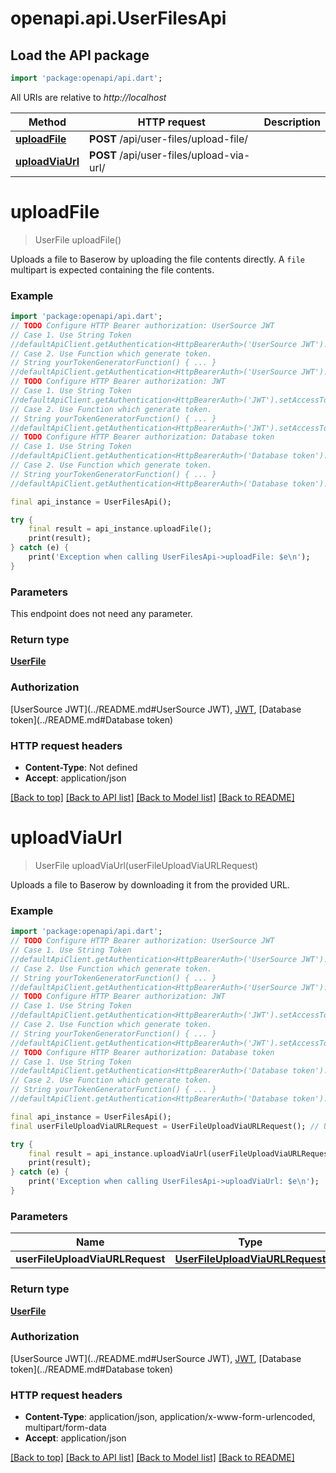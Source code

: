 # openapi.api.UserFilesApi

## Load the API package
```dart
import 'package:openapi/api.dart';
```

All URIs are relative to *http://localhost*

Method | HTTP request | Description
------------- | ------------- | -------------
[**uploadFile**](UserFilesApi.md#uploadfile) | **POST** /api/user-files/upload-file/ | 
[**uploadViaUrl**](UserFilesApi.md#uploadviaurl) | **POST** /api/user-files/upload-via-url/ | 


# **uploadFile**
> UserFile uploadFile()



Uploads a file to Baserow by uploading the file contents directly. A `file` multipart is expected containing the file contents.

### Example
```dart
import 'package:openapi/api.dart';
// TODO Configure HTTP Bearer authorization: UserSource JWT
// Case 1. Use String Token
//defaultApiClient.getAuthentication<HttpBearerAuth>('UserSource JWT').setAccessToken('YOUR_ACCESS_TOKEN');
// Case 2. Use Function which generate token.
// String yourTokenGeneratorFunction() { ... }
//defaultApiClient.getAuthentication<HttpBearerAuth>('UserSource JWT').setAccessToken(yourTokenGeneratorFunction);
// TODO Configure HTTP Bearer authorization: JWT
// Case 1. Use String Token
//defaultApiClient.getAuthentication<HttpBearerAuth>('JWT').setAccessToken('YOUR_ACCESS_TOKEN');
// Case 2. Use Function which generate token.
// String yourTokenGeneratorFunction() { ... }
//defaultApiClient.getAuthentication<HttpBearerAuth>('JWT').setAccessToken(yourTokenGeneratorFunction);
// TODO Configure HTTP Bearer authorization: Database token
// Case 1. Use String Token
//defaultApiClient.getAuthentication<HttpBearerAuth>('Database token').setAccessToken('YOUR_ACCESS_TOKEN');
// Case 2. Use Function which generate token.
// String yourTokenGeneratorFunction() { ... }
//defaultApiClient.getAuthentication<HttpBearerAuth>('Database token').setAccessToken(yourTokenGeneratorFunction);

final api_instance = UserFilesApi();

try {
    final result = api_instance.uploadFile();
    print(result);
} catch (e) {
    print('Exception when calling UserFilesApi->uploadFile: $e\n');
}
```

### Parameters
This endpoint does not need any parameter.

### Return type

[**UserFile**](UserFile.md)

### Authorization

[UserSource JWT](../README.md#UserSource JWT), [JWT](../README.md#JWT), [Database token](../README.md#Database token)

### HTTP request headers

 - **Content-Type**: Not defined
 - **Accept**: application/json

[[Back to top]](#) [[Back to API list]](../README.md#documentation-for-api-endpoints) [[Back to Model list]](../README.md#documentation-for-models) [[Back to README]](../README.md)

# **uploadViaUrl**
> UserFile uploadViaUrl(userFileUploadViaURLRequest)



Uploads a file to Baserow by downloading it from the provided URL.

### Example
```dart
import 'package:openapi/api.dart';
// TODO Configure HTTP Bearer authorization: UserSource JWT
// Case 1. Use String Token
//defaultApiClient.getAuthentication<HttpBearerAuth>('UserSource JWT').setAccessToken('YOUR_ACCESS_TOKEN');
// Case 2. Use Function which generate token.
// String yourTokenGeneratorFunction() { ... }
//defaultApiClient.getAuthentication<HttpBearerAuth>('UserSource JWT').setAccessToken(yourTokenGeneratorFunction);
// TODO Configure HTTP Bearer authorization: JWT
// Case 1. Use String Token
//defaultApiClient.getAuthentication<HttpBearerAuth>('JWT').setAccessToken('YOUR_ACCESS_TOKEN');
// Case 2. Use Function which generate token.
// String yourTokenGeneratorFunction() { ... }
//defaultApiClient.getAuthentication<HttpBearerAuth>('JWT').setAccessToken(yourTokenGeneratorFunction);
// TODO Configure HTTP Bearer authorization: Database token
// Case 1. Use String Token
//defaultApiClient.getAuthentication<HttpBearerAuth>('Database token').setAccessToken('YOUR_ACCESS_TOKEN');
// Case 2. Use Function which generate token.
// String yourTokenGeneratorFunction() { ... }
//defaultApiClient.getAuthentication<HttpBearerAuth>('Database token').setAccessToken(yourTokenGeneratorFunction);

final api_instance = UserFilesApi();
final userFileUploadViaURLRequest = UserFileUploadViaURLRequest(); // UserFileUploadViaURLRequest | 

try {
    final result = api_instance.uploadViaUrl(userFileUploadViaURLRequest);
    print(result);
} catch (e) {
    print('Exception when calling UserFilesApi->uploadViaUrl: $e\n');
}
```

### Parameters

Name | Type | Description  | Notes
------------- | ------------- | ------------- | -------------
 **userFileUploadViaURLRequest** | [**UserFileUploadViaURLRequest**](UserFileUploadViaURLRequest.md)|  | 

### Return type

[**UserFile**](UserFile.md)

### Authorization

[UserSource JWT](../README.md#UserSource JWT), [JWT](../README.md#JWT), [Database token](../README.md#Database token)

### HTTP request headers

 - **Content-Type**: application/json, application/x-www-form-urlencoded, multipart/form-data
 - **Accept**: application/json

[[Back to top]](#) [[Back to API list]](../README.md#documentation-for-api-endpoints) [[Back to Model list]](../README.md#documentation-for-models) [[Back to README]](../README.md)


